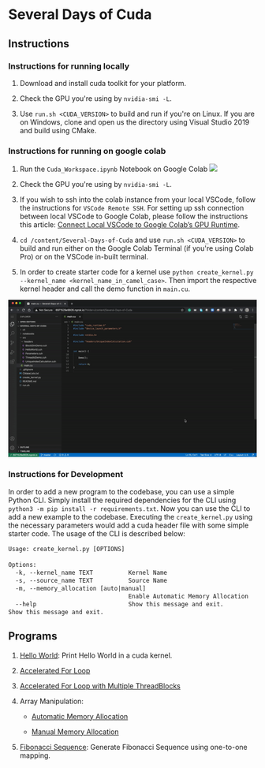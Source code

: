 # Several Days of Cuda

## Instructions

### Instructions for running locally

1. Download and install cuda toolkit for your platform.

2. Check the GPU you're using by `nvidia-smi -L`.

3. Use `run.sh <CUDA_VERSION>` to build and run if you're on Linux. If you are on Windows, clone and open us the directory using Visual Studio 2019 and build using CMake.

### Instructions for running on google colab

1. Run the `Cuda_Workspace.ipynb` Notebook on Google Colab [![](https://colab.research.google.com/assets/colab-badge.svg)](https://colab.research.google.com/github/soumik12345/Several-Days-of-Cuda/blob/master/notebooks/Cuda_Workspace.ipynb)

2. Check the GPU you're using by `nvidia-smi -L`.

3. If you wish to ssh into the colab instance from your local VSCode, follow the instructions for `VSCode Remote SSH`. For setting up ssh connection between local VSCode to Google Colab, please follow the instructions this article: [Connect Local VSCode to Google Colab’s GPU Runtime](https://medium.com/swlh/connecting-local-vscode-to-google-colabs-gpu-runtime-bceda3d6cf64).

4. `cd /content/Several-Days-of-Cuda` and use `run.sh <CUDA_VERSION>` to build and run either on the Google Colab Terminal (if you're using Colab Pro) or on the VSCode in-built terminal.

5. In order to create starter code for a kernel use `python create_kernel.py --kernel_name <kernel_name_in_camel_case>`. Then import the respective kernel header and call the demo function in `main.cu`.

![](./assets/sample_execution_example.gif)

### Instructions for Development

In order to add a new program to the codebase, you can use a simple Python CLI. Simply install the required 
dependencies for the CLI using `python3 -m pip install -r requirements.txt`. Now you can use the CLI to add a new 
example to the codebase. Executing the `create_kernel.py` using the necessary parameters would add a cuda header file 
with some simple starter code. The usage of the CLI is described below:

```
Usage: create_kernel.py [OPTIONS]

Options:
  -k, --kernel_name TEXT          Kernel Name
  -s, --source_name TEXT          Source Name
  -m, --memory_allocation [auto|manual]
                                  Enable Automatic Memory Allocation
  --help                          Show this message and exit.                       Show this message and exit.
```

## Programs

1. [Hello World](./src/lib/HelloWorld.cuh): Print Hello World in a cuda kernel. 

2. [Accelerated For Loop](./src/lib/BasicExamples/ParallelizedLoop.cuh)

3. [Accelerated For Loop with Multiple ThreadBlocks](./src/lib/BasicExamples/ParallelizedLoopMultipleBlocks.cuh)

4. Array Manipulation: 
   
   - [Automatic Memory Allocation](./src/lib/BasicExamples/ArrayManipulation.cuh)
   
   - [Manual Memory Allocation](./src/lib/BasicExamples/ArrayManipulationManualMemoryAllocation.cuh)

5. [Fibonacci Sequence](./src/lib/BasicExamples/Fibonacci.cuh): Generate Fibonacci Sequence using one-to-one mapping.
